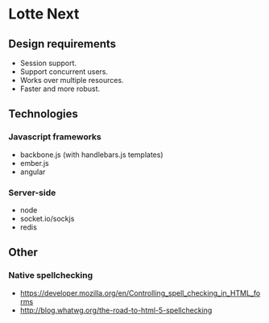 # Lotte Next

## Design requirements

- Session support.
- Support concurrent users.
- Works over multiple resources.
- Faster and more robust.

## Technologies

### Javascript frameworks

- backbone.js (with handlebars.js templates)
- ember.js
- angular

### Server-side

- node
- socket.io/sockjs
- redis

## Other

### Native spellchecking
- https://developer.mozilla.org/en/Controlling_spell_checking_in_HTML_forms
- http://blog.whatwg.org/the-road-to-html-5-spellchecking
